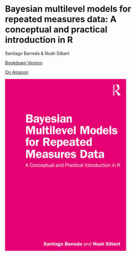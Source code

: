 # Bayesian multilevel models for repeated measures data: A conceptual and practical introduction in R
Santiago Barreda & Noah Silbert
 
[Bookdown Version](https://santiagobarreda.com/bmmrmd/)

[On Amazon](https://www.amazon.com/Bayesian-Multilevel-Models-Repeated-Measures/dp/1032259639)
  
[<img alt="cover" width="400" src="https://raw.githubusercontent.com/santiagobarreda/bmmrmd/main/docs/_main_files/figure-html/cover.png"/>](https://www.amazon.com/Bayesian-Multilevel-Models-Repeated-Measures/dp/1032259639)

  

